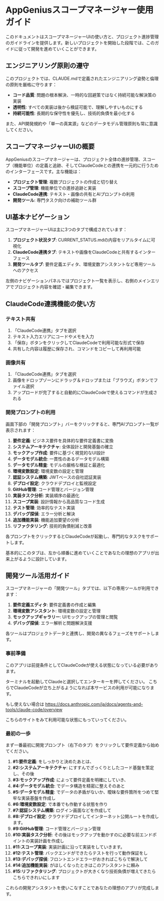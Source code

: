 # AppGeniusスコープマネージャー使用ガイド

このドキュメントはスコープマネージャーUIの使い方と、プロジェクト進捗管理のガイドラインを提供します。新しいプロジェクトを開始した段階では、このガイドに従って開発を進めていくことができます。

## エンジニアリング原則の遵守

このプロジェクトでは、CLAUDE.mdで定義されたエンジニアリング姿勢と倫理の原則を厳格に守ります：

- **コード品質**: 問題の根本解決、一時的な回避策ではなく持続可能な解決策の実装
- **透明性**: すべての実装は後から検証可能で、理解しやすいものにする
- **持続可能性**: 長期的な保守性を優先し、技術的負債を最小化する

また、API開発規約や「単一の真実源」などのデータモデル管理原則も常に意識してください。

## スコープマネージャーUIの概要

AppGeniusのスコープマネージャーは、プロジェクト全体の進捗管理、スコープ（機能単位）の定義と追跡、そしてClaudeCodeとの連携を一元的に行うためのインターフェースです。主な機能は：

- **プロジェクト管理**: 複数プロジェクトの作成と切り替え
- **スコープ管理**: 機能単位での進捗追跡と実装
- **ClaudeCode連携**: テキスト・画像の共有とAIプロンプトの利用
- **開発ツール**: 専門タスク向けの補助ツール群

## UI基本ナビゲーション

スコープマネージャーUIは主に3つのタブで構成されています：

1. **プロジェクト状況タブ**: CURRENT_STATUS.mdの内容をリアルタイムに可視化
2. **ClaudeCode連携タブ**: テキストや画像をClaudeCodeと共有するインターフェース
3. **開発ツールタブ**: 要件定義エディタ、環境変数アシスタントなど専用ツールへのアクセス

左側のナビゲーションパネルではプロジェクト一覧を表示し、右側のメインエリアでプロジェクト内容を確認・編集できます。


## ClaudeCode連携機能の使い方

### テキスト共有

1. 「ClaudeCode連携」タブを選択
2. テキスト入力エリアにコードやメモを入力
3. 「保存」ボタンをクリックしてClaudeCodeで利用可能な形式で保存
4. 共有した内容は履歴に保存され、コマンドをコピーして再利用可能

### 画像共有

1. 「ClaudeCode連携」タブを選択
2. 画像をドロップゾーンにドラッグ＆ドロップまたは「ブラウズ」ボタンでファイル選択
3. アップロードが完了すると自動的にClaudeCodeで使えるコマンドが生成される

### 開発プロンプトの利用

画面下部の「開発プロンプト」バーをクリックすると、専門AIプロンプト一覧が表示されます：

1. **要件定義**: ビジネス要件を具体的な要件定義書に変換
2. **システムアーキテクチャ**: 全体設計と開発基盤の確立
3. **モックアップ作成**: 要件に基づく視覚的なUI設計
4. **データモデル統合**: 一貫性のあるデータモデル構築
5. **データモデル精査**: モデルの厳格な検証と最適化
6. **環境変数設定**: 環境変数の設定と管理
7. **認証システム構築**: JWTベースの自社認証実装
8. **デプロイ設定**: クラウドデプロイと監視設定
9. **GitHub管理**: コード管理とバージョン管理
10. **実装タスク分析**: 実装順序の最適化
11. **スコープ実装**: 設計情報から高品質なコード生成
12. **テスト管理**: 効率的なテスト実装
13. **デバッグ探偵**: エラー分析と解決
14. **追加機能実装**: 機能追加要望の分析
15. **リファクタリング**: 技術的負債削減と改善

各プロンプトをクリックするとClaudeCodeが起動し、専門的なタスクをサポートします。

基本的にこのタブは、左から順番に進めていくことであなたの理想のアプリが出来上がるように設計しています。

## 開発ツール活用ガイド

スコープマネージャーの「開発ツール」タブでは、以下の専用ツールが利用できます：

1. **要件定義エディタ**: 要件定義書の作成と編集
2. **環境変数アシスタント**: 環境変数の設定と管理
3. **モックアップギャラリー**: UIモックアップの管理と閲覧
4. **デバッグ探偵**: エラー解析と問題解決支援

各ツールはプロジェクトデータと連携し、開発の異なるフェーズをサポートします。

### 事前準備
このアプリは前提条件としてClaudeCodeが使える状態になっている必要があります。

ターミナルを起動してClaudeと選択してエンターキーを押してください。
こちらでClaudeCodeが立ち上がるようになれば本サービスの利用が可能になります。

もし使えない場合は
https://docs.anthropic.com/ja/docs/agents-and-tools/claude-code/overview

こちらのサイトをみて利用可能な状態にもっていってください。

### 最初の一歩

まず一番最初に開発プロンプト（右下のタブ）をクリックして要件定義から始めてください。

1. **#1:要件定義**: をしっかりと決めたあとは、
2. **#2:システムアーキテクチャ**: にすすんでざっくりとしたコード基盤を策定し、その後
3. **#3:モックアップ作成**: によって要件定義を明確にしていき、
4. **#4:データモデル統合**: でデータ構造を精密に整えそのあと
5. **#5:データモデル精査**: でデータの矛盾がないか、曖昧な要件箇所をつめて堅牢な実装基盤を作成し
6. **#6:環境変数設定**: で本番でも作動する状態を作り
7. **#7:認証システム構築**: ログイン画面などを作成して
8. **#8:デプロイ設定**: クラウドデプロイしてインターネット公開ルートを作成します。
9. **#9:GitHub管理**: コード管理とバージョン管理
10. **#10:実装タスク分析**: その後はモックアップを動かすのに必要な前エンドポイントの実装計画を作成し
11. **#11:スコープ実装**: 実装計画に沿って実装をしていきます。
12. **#12:テスト管理**: バックエンドができたらテストを行って動作保証をし
13. **#13:デバッグ探偵**: フロントエンドエラーがおきればこちらで解決して
14. **#14:追加機能実装**: がほしくなったときはこのアシスタントに頼み
15. **#15:リファクタリング**: プロジェクトが大きくなり技術負債が増えてきたらこちらできれいにします

これらの開発アシスタントを使いこなすことであなたの理想のアプリが完成します。